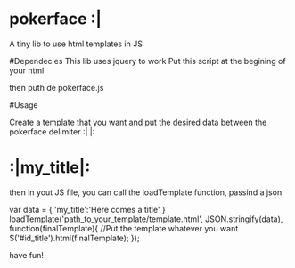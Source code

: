 # pokerface :|
A tiny lib to use html templates in JS

#Dependecies
This lib uses jquery to work
Put this script at the begining of your html
<script src="https://ajax.googleapis.com/ajax/libs/jquery/3.2.1/jquery.min.js"></script>

then puth de pokerface.js
<script src="js/pokerface.js"></script>

#Usage

Create a template that you want and put the desired data between the pokerface delimiter :| |:

<div>
    <h1>:|my_title|:</h1>
</div>

then in yout JS file, you can call the loadTemplate function, passind a json

var data = {
    'my_title':'Here comes a title'
}
loadTemplate('path_to_your_template/template.html', 
              JSON.stringify(data), 
              function(finalTemplate){
                    //Put the template whatever you want
                    $('#id_title').html(finalTemplate);
              });

have fun!






